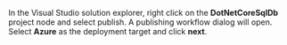 In the Visual Studio solution explorer, right click on the **DotNetCoreSqlDb** project node and select publish. A publishing workflow dialog will open. Select **Azure** as the deployment target and click **next**.